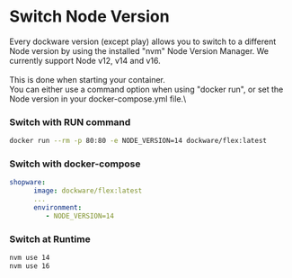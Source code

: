 # Switch Node Version

Every dockware version (except play) allows you to switch to a different Node version by using the installed "nvm" Node Version Manager. We currently support Node v12, v14 and v16.\
\
This is done when starting your container.\
You can either use a command option when using "docker run", or set the Node version in your docker-compose.yml file.\


### **Switch with RUN command**

```bash
docker run --rm -p 80:80 -e NODE_VERSION=14 dockware/flex:latest
```

### **Switch with docker-compose**

```yaml
shopware:
      image: dockware/flex:latest
      ...
      environment:
         - NODE_VERSION=14
```

### **Switch at Runtime**

```bash
nvm use 14
nvm use 16
```



